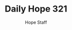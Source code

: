 ---
image: /assets/img/daily-hope-default-artwork.png
title: Daily Hope 321
number: 321
categories:
  - Daily Hope
author: Hope Staff
notes: Daily Hope 321
embed: >-
  <iframe src="https://open.spotify.com/embed/episode/3BRTk79qJDRPQxAiplszVL?utm_source=generator" width="400px" height="102px" frameborder=“0" scrolling=“no”></iframe>
---